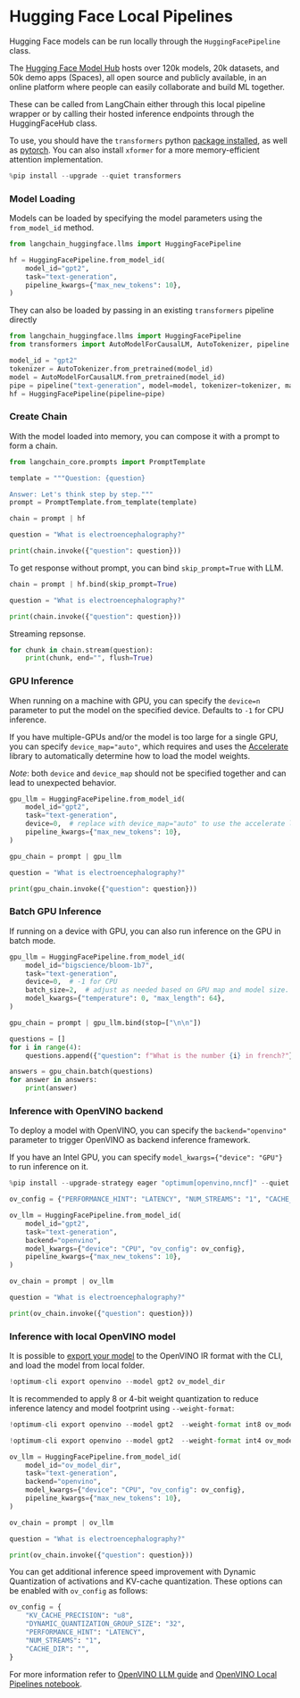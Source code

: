 # Hugging Face Local Pipelines

Hugging Face models can be run locally through the `HuggingFacePipeline` class.

The [Hugging Face Model Hub](https://huggingface.co/models) hosts over 120k models, 20k datasets, and 50k demo apps (Spaces), all open source and publicly available, in an online platform where people can easily collaborate and build ML together.

These can be called from LangChain either through this local pipeline wrapper or by calling their hosted inference endpoints through the HuggingFaceHub class.

To use, you should have the ``transformers`` python [package installed](https://pypi.org/project/transformers/), as well as [pytorch](https://pytorch.org/get-started/locally/). You can also install `xformer` for a more memory-efficient attention implementation.


```python
%pip install --upgrade --quiet transformers
```

### Model Loading

Models can be loaded by specifying the model parameters using the `from_model_id` method.


```python
from langchain_huggingface.llms import HuggingFacePipeline

hf = HuggingFacePipeline.from_model_id(
    model_id="gpt2",
    task="text-generation",
    pipeline_kwargs={"max_new_tokens": 10},
)
```

They can also be loaded by passing in an existing `transformers` pipeline directly


```python
from langchain_huggingface.llms import HuggingFacePipeline
from transformers import AutoModelForCausalLM, AutoTokenizer, pipeline

model_id = "gpt2"
tokenizer = AutoTokenizer.from_pretrained(model_id)
model = AutoModelForCausalLM.from_pretrained(model_id)
pipe = pipeline("text-generation", model=model, tokenizer=tokenizer, max_new_tokens=10)
hf = HuggingFacePipeline(pipeline=pipe)
```

### Create Chain

With the model loaded into memory, you can compose it with a prompt to
form a chain.


```python
from langchain_core.prompts import PromptTemplate

template = """Question: {question}

Answer: Let's think step by step."""
prompt = PromptTemplate.from_template(template)

chain = prompt | hf

question = "What is electroencephalography?"

print(chain.invoke({"question": question}))
```

To get response without prompt, you can bind `skip_prompt=True` with LLM.


```python
chain = prompt | hf.bind(skip_prompt=True)

question = "What is electroencephalography?"

print(chain.invoke({"question": question}))
```

Streaming repsonse.


```python
for chunk in chain.stream(question):
    print(chunk, end="", flush=True)
```

### GPU Inference

When running on a machine with GPU, you can specify the `device=n` parameter to put the model on the specified device.
Defaults to `-1` for CPU inference.

If you have multiple-GPUs and/or the model is too large for a single GPU, you can specify `device_map="auto"`, which requires and uses the [Accelerate](https://huggingface.co/docs/accelerate/index) library to automatically determine how to load the model weights. 

*Note*: both `device` and `device_map` should not be specified together and can lead to unexpected behavior.


```python
gpu_llm = HuggingFacePipeline.from_model_id(
    model_id="gpt2",
    task="text-generation",
    device=0,  # replace with device_map="auto" to use the accelerate library.
    pipeline_kwargs={"max_new_tokens": 10},
)

gpu_chain = prompt | gpu_llm

question = "What is electroencephalography?"

print(gpu_chain.invoke({"question": question}))
```

### Batch GPU Inference

If running on a device with GPU, you can also run inference on the GPU in batch mode.


```python
gpu_llm = HuggingFacePipeline.from_model_id(
    model_id="bigscience/bloom-1b7",
    task="text-generation",
    device=0,  # -1 for CPU
    batch_size=2,  # adjust as needed based on GPU map and model size.
    model_kwargs={"temperature": 0, "max_length": 64},
)

gpu_chain = prompt | gpu_llm.bind(stop=["\n\n"])

questions = []
for i in range(4):
    questions.append({"question": f"What is the number {i} in french?"})

answers = gpu_chain.batch(questions)
for answer in answers:
    print(answer)
```

### Inference with OpenVINO backend

To deploy a model with OpenVINO, you can specify the `backend="openvino"` parameter to trigger OpenVINO as backend inference framework.

If you have an Intel GPU, you can specify `model_kwargs={"device": "GPU"}` to run inference on it.


```python
%pip install --upgrade-strategy eager "optimum[openvino,nncf]" --quiet
```


```python
ov_config = {"PERFORMANCE_HINT": "LATENCY", "NUM_STREAMS": "1", "CACHE_DIR": ""}

ov_llm = HuggingFacePipeline.from_model_id(
    model_id="gpt2",
    task="text-generation",
    backend="openvino",
    model_kwargs={"device": "CPU", "ov_config": ov_config},
    pipeline_kwargs={"max_new_tokens": 10},
)

ov_chain = prompt | ov_llm

question = "What is electroencephalography?"

print(ov_chain.invoke({"question": question}))
```

### Inference with local OpenVINO model

It is possible to [export your model](https://github.com/huggingface/optimum-intel?tab=readme-ov-file#export) to the OpenVINO IR format with the CLI, and load the model from local folder.



```python
!optimum-cli export openvino --model gpt2 ov_model_dir
```

It is recommended to apply 8 or 4-bit weight quantization to reduce inference latency and model footprint using `--weight-format`:


```python
!optimum-cli export openvino --model gpt2  --weight-format int8 ov_model_dir # for 8-bit quantization

!optimum-cli export openvino --model gpt2  --weight-format int4 ov_model_dir # for 4-bit quantization
```


```python
ov_llm = HuggingFacePipeline.from_model_id(
    model_id="ov_model_dir",
    task="text-generation",
    backend="openvino",
    model_kwargs={"device": "CPU", "ov_config": ov_config},
    pipeline_kwargs={"max_new_tokens": 10},
)

ov_chain = prompt | ov_llm

question = "What is electroencephalography?"

print(ov_chain.invoke({"question": question}))
```

You can get additional inference speed improvement with Dynamic Quantization of activations and KV-cache quantization. These options can be enabled with `ov_config` as follows:


```python
ov_config = {
    "KV_CACHE_PRECISION": "u8",
    "DYNAMIC_QUANTIZATION_GROUP_SIZE": "32",
    "PERFORMANCE_HINT": "LATENCY",
    "NUM_STREAMS": "1",
    "CACHE_DIR": "",
}
```

For more information refer to [OpenVINO LLM guide](https://docs.openvino.ai/2024/learn-openvino/llm_inference_guide.html) and [OpenVINO Local Pipelines notebook](/oss/integrations/llms/openvino/).
